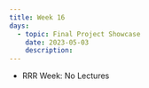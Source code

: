 ```yaml
---
title: Week 16
days:
  - topic: Final Project Showcase
    date: 2023-05-03
    description: 
---
```


- RRR Week: No Lectures

<a id="Week17"></a>
